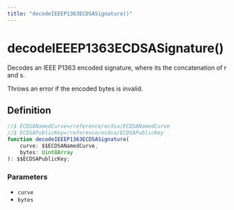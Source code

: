 ```yaml
---
title: "decodeIEEEP1363ECDSASignature()"
---
```


# decodeIEEEP1363ECDSASignature()

Decodes an IEEE P1363 encoded signature, where its the concatenation of r and s.

Throws an error if the encoded bytes is invalid.

## Definition

```ts
//$ ECDSANamedCurve=/reference/ecdsa/ECDSANamedCurve
//$ ECDSAPublicKey=/reference/ecdsa/ECDSAPublicKey
function decodeIEEEP1363ECDSASignature(
	curve: $$ECDSANamedCurve,
	bytes: Uint8Array
): $$ECDSAPublicKey;
```

### Parameters

- `curve`
- `bytes`

